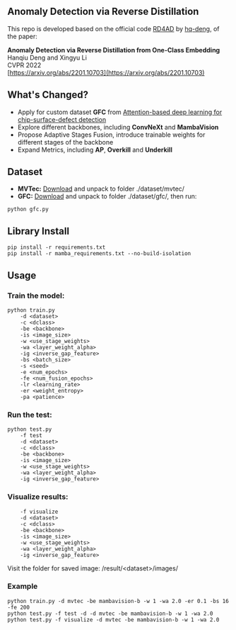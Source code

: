 ## Anomaly Detection via Reverse Distillation

This repo is developed based on the official code [RD4AD](https://github.com/hq-deng/RD4AD) by [hq-deng](https://github.com/hq-deng), of the paper:  

**Anomaly Detection via Reverse Distillation from One-Class Embedding**  
Hanqiu Deng and Xingyu Li  
CVPR 2022  
[https://arxiv.org/abs/2201.10703](https://arxiv.org/abs/2201.10703)  

## What's Changed?
- Apply for custom dataset **GFC** from [Attention-based deep learning for chip-surface-defect detection](https://doi.org/10.1007/s00170-022-09425-4)
- Explore different backbones, including **ConvNeXt** and **MambaVision**
- Propose Adaptive Stages Fusion, introduce trainable weights for different stages of the backbone
- Expand Metrics, including **AP**, **Overkill** and **Underkill**

 ## Dataset
- **MVTec:** [Download](https://www.mvtec.com/company/research/datasets/mvtec-ad/) and unpack to folder ./dataset/mvtec/
- **GFC:** [Download](https://pan.baidu.com/s/1DsZyyO4ITtsLWqFyGS2KEA) and unpack to folder ./dataset/gfc/, then run:
```commandline
python gfc.py
```

## Library Install
```commandline
pip install -r requirements.txt
pip install -r mamba_requirements.txt --no-build-isolation
``` 

## Usage
### Train the model:
```commandline
python train.py 
    -d <dataset>
    -c <dclass>  
    -be <backbone>
    -is <image_size>
    -w <use_stage_weights>
    -wa <layer_weight_alpha>
    -ig <inverse_gap_feature>
    -bs <batch_size> 
    -s <seed>
    -e <num_epochs>
    -fe <num_fusion_epochs>
    -lr <learning_rate>
    -er <weight_entropy>
    -pa <patience>
```
### Run the test: 
```commandline
python test.py 
    -f test
    -d <dataset>
    -c <dclass>  
    -be <backbone>
    -is <image_size>
    -w <use_stage_weights>
    -wa <layer_weight_alpha>
    -ig <inverse_gap_feature>
```
### Visualize results: 
```commandline
    -f visualize
    -d <dataset>
    -c <dclass>  
    -be <backbone>
    -is <image_size>
    -w <use_stage_weights>
    -wa <layer_weight_alpha>
    -ig <inverse_gap_feature>
```
Visit the folder for saved image: /result/&lt;dataset&gt;/images/

### Example
```commandline
python train.py -d mvtec -be mambavision-b -w 1 -wa 2.0 -er 0.1 -bs 16 -fe 200
python test.py -f test -d -d mvtec -be mambavision-b -w 1 -wa 2.0
python test.py -f visualize -d mvtec -be mambavision-b -w 1 -wa 2.0

```